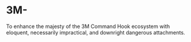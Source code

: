 # 3M-
To enhance the majesty of the 3M Command Hook ecosystem with eloquent, necessarily impractical, and downright dangerous attachments.
